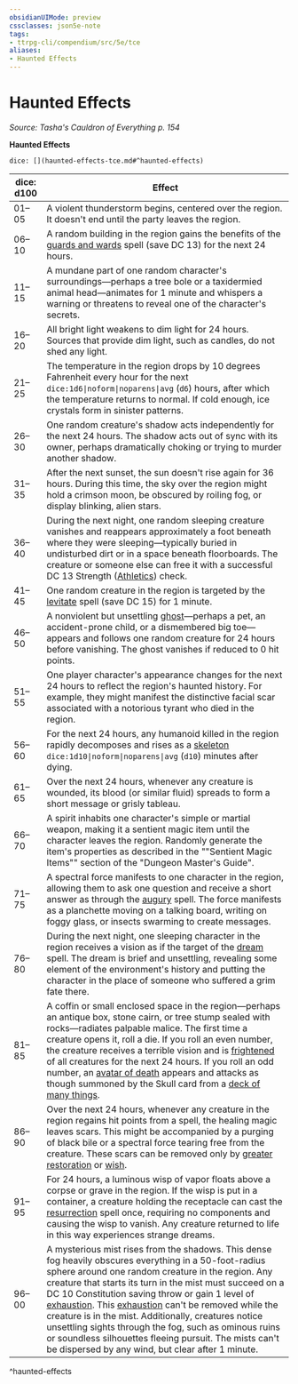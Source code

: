 ```yaml
---
obsidianUIMode: preview
cssclasses: json5e-note
tags:
- ttrpg-cli/compendium/src/5e/tce
aliases:
- Haunted Effects
---
```

# Haunted Effects
*Source: Tasha's Cauldron of Everything p. 154* 

**Haunted Effects**

`dice: [](haunted-effects-tce.md#^haunted-effects)`

| dice: d100 | Effect |
|------------|--------|
| 01–05 | A violent thunderstorm begins, centered over the region. It doesn't end until the party leaves the region. |
| 06–10 | A random building in the region gains the benefits of the [guards and wards](/3-Mechanics/CLI/Compendium/spells/guards-and-wards.md) spell (save DC 13) for the next 24 hours. |
| 11–15 | A mundane part of one random character's surroundings—perhaps a tree bole or a taxidermied animal head—animates for 1 minute and whispers a warning or threatens to reveal one of the character's secrets. |
| 16–20 | All bright light weakens to dim light for 24 hours. Sources that provide dim light, such as candles, do not shed any light. |
| 21–25 | The temperature in the region drops by 10 degrees Fahrenheit every hour for the next `dice:1d6\|noform\|noparens\|avg` (`d6`) hours, after which the temperature returns to normal. If cold enough, ice crystals form in sinister patterns. |
| 26–30 | One random creature's shadow acts independently for the next 24 hours. The shadow acts out of sync with its owner, perhaps dramatically choking or trying to murder another shadow. |
| 31–35 | After the next sunset, the sun doesn't rise again for 36 hours. During this time, the sky over the region might hold a crimson moon, be obscured by roiling fog, or display blinking, alien stars. |
| 36–40 | During the next night, one random sleeping creature vanishes and reappears approximately a foot beneath where they were sleeping—typically buried in undisturbed dirt or in a space beneath floorboards. The creature or someone else can free it with a successful DC 13 Strength ([Athletics](/3-Mechanics/CLI/Rules/skills.md#Athletics)) check. |
| 41–45 | One random creature in the region is targeted by the [levitate](/3-Mechanics/CLI/Compendium/spells/levitate.md) spell (save DC 15) for 1 minute. |
| 46–50 | A nonviolent but unsettling [ghost](/3-Mechanics/CLI/Compendium/bestiary/undead/ghost.md)—perhaps a pet, an accident-prone child, or a dismembered big toe—appears and follows one random creature for 24 hours before vanishing. The ghost vanishes if reduced to 0 hit points. |
| 51–55 | One player character's appearance changes for the next 24 hours to reflect the region's haunted history. For example, they might manifest the distinctive facial scar associated with a notorious tyrant who died in the region. |
| 56–60 | For the next 24 hours, any humanoid killed in the region rapidly decomposes and rises as a [skeleton](/3-Mechanics/CLI/Compendium/bestiary/undead/skeleton.md) `dice:1d10\|noform\|noparens\|avg` (`d10`) minutes after dying. |
| 61–65 | Over the next 24 hours, whenever any creature is wounded, its blood (or similar fluid) spreads to form a short message or grisly tableau. |
| 66–70 | A spirit inhabits one character's simple or martial weapon, making it a sentient magic item until the character leaves the region. Randomly generate the item's properties as described in the ""Sentient Magic Items"" section of the "Dungeon Master's Guide". |
| 71–75 | A spectral force manifests to one character in the region, allowing them to ask one question and receive a short answer as through the [augury](/3-Mechanics/CLI/Compendium/spells/augury.md) spell. The force manifests as a planchette moving on a talking board, writing on foggy glass, or insects swarming to create messages. |
| 76–80 | During the next night, one sleeping character in the region receives a vision as if the target of the [dream](/3-Mechanics/CLI/Compendium/spells/dream.md) spell. The dream is brief and unsettling, revealing some element of the environment's history and putting the character in the place of someone who suffered a grim fate there. |
| 81–85 | A coffin or small enclosed space in the region—perhaps an antique box, stone cairn, or tree stump sealed with rocks—radiates palpable malice. The first time a creature opens it, roll a die. If you roll an even number, the creature receives a terrible vision and is [frightened](/3-Mechanics/CLI/Rules/conditions.md#Frightened) of all creatures for the next 24 hours. If you roll an odd number, an [avatar of death](/3-Mechanics/CLI/Compendium/bestiary/undead/avatar-of-death-dmg.md) appears and attacks as though summoned by the Skull card from a [deck of many things](/3-Mechanics/CLI/Compendium/items/deck-of-many-things.md). |
| 86–90 | Over the next 24 hours, whenever any creature in the region regains hit points from a spell, the healing magic leaves scars. This might be accompanied by a purging of black bile or a spectral force tearing free from the creature. These scars can be removed only by [greater restoration](/3-Mechanics/CLI/Compendium/spells/greater-restoration.md) or [wish](/3-Mechanics/CLI/Compendium/spells/wish.md). |
| 91–95 | For 24 hours, a luminous wisp of vapor floats above a corpse or grave in the region. If the wisp is put in a container, a creature holding the receptacle can cast the [resurrection](/3-Mechanics/CLI/Compendium/spells/resurrection.md) spell once, requiring no components and causing the wisp to vanish. Any creature returned to life in this way experiences strange dreams. |
| 96–00 | A mysterious mist rises from the shadows. This dense fog heavily obscures everything in a 50-foot-radius sphere around one random creature in the region. Any creature that starts its turn in the mist must succeed on a DC 10 Constitution saving throw or gain 1 level of [exhaustion](/3-Mechanics/CLI/Rules/conditions.md#Exhaustion). This [exhaustion](/3-Mechanics/CLI/Rules/conditions.md#Exhaustion) can't be removed while the creature is in the mist. Additionally, creatures notice unsettling sights through the fog, such as ominous ruins or soundless silhouettes fleeing pursuit. The mists can't be dispersed by any wind, but clear after 1 minute. |
^haunted-effects
